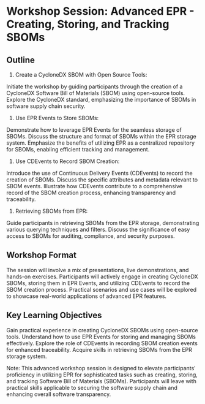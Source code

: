 # Workshop Session: Advanced EPR - Creating, Storing, and Tracking SBOMs

## Outline

1. Create a CycloneDX SBOM with Open Source Tools:

Initiate the workshop by guiding participants through the creation of a
CycloneDX Software Bill of Materials (SBOM) using open-source tools. Explore the
CycloneDX standard, emphasizing the importance of SBOMs in software supply chain
security.

1. Use EPR Events to Store SBOMs:

Demonstrate how to leverage EPR Events for the seamless storage of SBOMs.
Discuss the structure and format of SBOMs within the EPR storage system.
Emphasize the benefits of utilizing EPR as a centralized repository for SBOMs,
enabling efficient tracking and management.

1. Use CDEvents to Record SBOM Creation:

Introduce the use of Continuous Delivery Events (CDEvents) to record the
creation of SBOMs. Discuss the specific attributes and metadata relevant to SBOM
events. Illustrate how CDEvents contribute to a comprehensive record of the SBOM
creation process, enhancing transparency and traceability.

1. Retrieving SBOMs from EPR:

Guide participants in retrieving SBOMs from the EPR storage, demonstrating
various querying techniques and filters. Discuss the significance of easy access
to SBOMs for auditing, compliance, and security purposes.

## Workshop Format

The session will involve a mix of presentations, live demonstrations, and
hands-on exercises. Participants will actively engage in creating CycloneDX
SBOMs, storing them in EPR Events, and utilizing CDEvents to record the SBOM
creation process. Practical scenarios and use cases will be explored to showcase
real-world applications of advanced EPR features.

## Key Learning Objectives

Gain practical experience in creating CycloneDX SBOMs using open-source tools.
Understand how to use EPR Events for storing and managing SBOMs effectively.
Explore the role of CDEvents in recording SBOM creation events for enhanced
traceability. Acquire skills in retrieving SBOMs from the EPR storage system.

Note: This advanced workshop session is designed to elevate participants'
proficiency in utilizing EPR for sophisticated tasks such as creating, storing,
and tracking Software Bill of Materials (SBOMs). Participants will leave with
practical skills applicable to securing the software supply chain and enhancing
overall software transparency.
